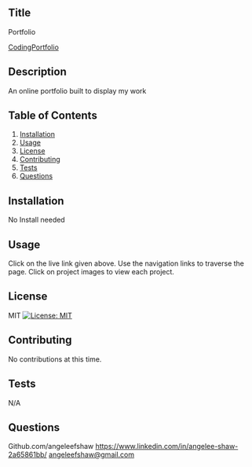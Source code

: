 
  ## Title
  Portfolio
  
  [CodingPortfolio](https://angeleefshaw.github.io/fullstack-portfolio/ "Fullstack Portfolio")

  ## Description 
  An online portfolio built to display my work
  
  ## Table of Contents
  1. [Installation](#Installation)
  2. [Usage](#Usage)
  3. [License](#License)
  4. [Contributing](#Contributing)
  5. [Tests](#Tests)
  6. [Questions](#Questions)
  
  ## Installation
  No Install needed

  ## Usage
  Click on the live link given above. Use the navigation links to traverse the page. Click on project images to view each project.

  ## License
  MIT [![License: MIT](https://img.shields.io/badge/License-MIT-yellow.svg)](https://opensource.org/licenses/MIT)

  ## Contributing
  No contributions at this time.

  ## Tests
  N/A

  ## Questions
  Github.com/angeleefshaw
  https://www.linkedin.com/in/angelee-shaw-2a65861bb/
  angeleefshaw@gmail.com
  
